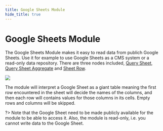 ```yaml
---
title: Google Sheets Module
hide_title: true
---
```

# Google Sheets Module

The Google Sheets Module makes it easy to read data from publich Google Sheets. Use it for example to use Google Sheets as a CMS system or a read-only data repository. There are three nodes included, [Query Sheet](/library/modules/gsheets/node-docs/query-sheet), [Query Sheet Aggregate](/library/modules/gsheets/node-docs/query-sheet-aggregate) and [Sheet Row](/library/modules/gsheets/node-docs/sheet-row).

<div className="ndl-image-with-background l">

![](/library/modules/gsheets/suatch-1.png)

</div>

The module will interpret a Google Sheet as a giant table meaning the first row encountered in the sheet will decide the names of the columns, and then each row will contains values for those columns in its cells. Empty rows and columns will be skipped.

?> Note that the Google Sheet need to be made publicly available for the module to be able to access it. Also, the module is read-only, i.e. you cannot write data to the Google Sheet.
